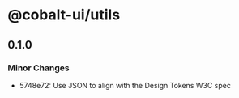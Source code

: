 # @cobalt-ui/utils

## 0.1.0
### Minor Changes

- 5748e72: Use JSON to align with the Design Tokens W3C spec

